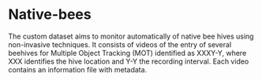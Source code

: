 # Native-bees

The custom dataset aims to monitor automatically of native bee hives using non-invasive techniques. It consists of videos of the entry of several beehives for Multiple Object Tracking (MOT) identified as XXXY-Y, where XXX identifies the hive location and Y-Y the recording interval. Each video contains an information file with metadata.
